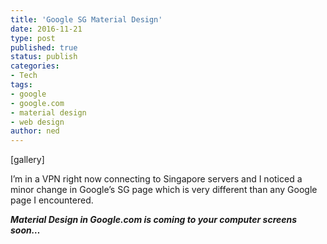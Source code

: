 ```yaml
---
title: 'Google SG Material Design'
date: 2016-11-21
type: post
published: true
status: publish
categories:
- Tech
tags:
- google
- google.com
- material design
- web design
author: ned
---
```

<p>[gallery]</p>
<p>I’m in a VPN right now connecting to Singapore servers and I noticed a minor change in Google’s SG page which is very different than any Google page I encountered. <i><b><br />
</b></i></p>
<p><i><b>Material Design in Google.com is coming to your computer screens soon…</b></i></p>
